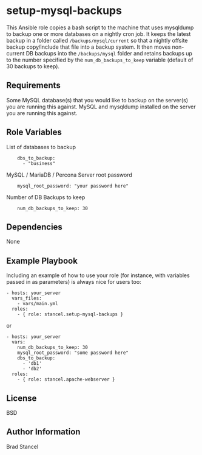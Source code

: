setup-mysql-backups
=========

This Ansible role copies a bash script to the machine that uses mysqldump to backup one or more databases on a nightly cron job. It keeps the latest backup in a folder called `/backups/mysql/current` so that a nightly offsite backup copy/include that file into a backup system. It then moves non-current DB backups into the `/backups/mysql` folder and retains backups up to the number specified by the `num_db_backups_to_keep` variable (default of 30 backups to keep). 

Requirements
------------

Some MySQL database(s) that you would like to backup on the server(s) you are running this against. MySQL and mysqldump installed on the server you are running this against.

Role Variables
--------------

List of databases to backup
```
	dbs_to_backup: 
	  - "business"
```
MySQL / MariaDB / Percona Server root password
```
	mysql_root_password: "your password here"
```
Number of DB Backups to keep
```
	num_db_backups_to_keep: 30
```

Dependencies
------------

None

Example Playbook
----------------

Including an example of how to use your role (for instance, with variables passed in as parameters) is always nice for users too:

	- hosts: your_server
	  vars_files:
	    - vars/main.yml
	  roles:
	    - { role: stancel.setup-mysql-backups }


or 


	- hosts: your_server 
	  vars:
		num_db_backups_to_keep: 30
		mysql_root_password: "some password here"
		dbs_to_backup: 
          - 'db1'
          - 'db2'
	  roles:
	    - { role: stancel.apache-webserver }


License
-------

BSD

Author Information
------------------

Brad Stancel


